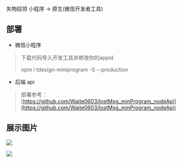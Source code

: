 失物招领 小程序 -> 原生(微信开发者工具)

## 部署

+ 微信小程序
  
> 下载代码导入开发工具并修改你的appid
>
> npm i tdesign-miniprogram -S --production

+ 后端 api

> 部署参考：[https://github.com/Waite0603/lostMsg_minProgram_nodeApi](https://github.com/Waite0603/lostMsg_minProgram_nodeApi)

## 展示图片

![](https://qiniu.waite.wang/202502191923044.png)

![](https://qiniu.waite.wang/202502191923438.png)
